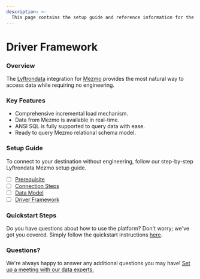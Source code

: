 ```yaml
---
description: >-
  This page contains the setup guide and reference information for the Mezmo source connector.
---
```


# Driver Framework

### Overview

The [Lyftrondata](https://www.lyftrondata.com/) integration for [Mezmo](https://www.lyftrondata.com/integration/commerce-analytics/mezmo/) provides the most natural way to access data while requiring no engineering.

### Key Features

* Comprehensive incremental load mechanism.
* Data from Mezmo is available in real-time.&#x20;
* ANSI SQL is fully supported to query data with ease.
* Ready to query Mezmo relational schema model.

### Setup Guide

To connect to your destination without engineering, follow our step-by-step Lyftrondata Mezmo setup guide.

* [ ] [Prerequisite](../prerequisite.md)
* [ ] [Connection Steps](../connection-steps.md)
* [ ] [Data Model](../data-model/erd.md)
* [ ] [Driver Framework](../driver-framework/)

### Quickstart Steps

Do you have questions about how to use the platform? Don't worry; we've got you covered. Simply follow the quickstart instructions [here](../driver-framework/README.md).

### Questions? <a href="#questions" id="questions"></a>

We're always happy to answer any additional questions you may have! [Set up a meeting with our data experts.](https://www.lyftrondata.com/book-a-meeting/)


